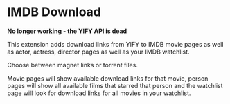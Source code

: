 # IMDB Download

**No longer working - the YIFY API is dead**

This extension adds download links from YIFY to IMDB movie pages as well as actor, actress, director pages as well as your IMDB watchlist.

Choose between magnet links or torrent files.

Movie pages will show available download links for that movie, person pages will show all available films that starred that person and the watchlist page will look for download links for all movies in your watchlist.